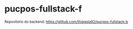 # pucpos-fullstack-f
<small>Repositório do backend: https://github.com/thiagola92/pucpos-fullstack-b</small>  